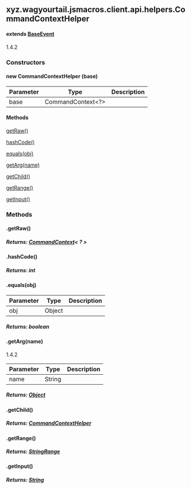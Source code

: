 

xyz.wagyourtail.jsmacros.client.api.helpers.CommandContextHelper
----------------------------------------------------------------

#### extends [BaseEvent](1.9.2/xyz/wagyourtail/jsmacros/core/event/BaseEvent.html)

1.4.2

### Constructors

#### new CommandContextHelper (base)

| Parameter | Type | Description |
|---|---|---|
| base | CommandContext<?> |  |



#### Methods

[getRaw()](#getRaw-)


[hashCode()](#hashCode-)


[equals(obj)](#equals-Object-)


[getArg(name)](#getArg-String-)


[getChild()](#getChild-)


[getRange()](#getRange-)


[getInput()](#getInput-)



### Methods

#### .getRaw()


##### Returns: [CommandContext](https://wagyourtail.xyz/Projects/MinecraftMappingViewer/App?mapping=INTERMEDIARY,YARN&version=1.20.5&search=com/mojang/brigadier/context/CommandContext)< ? >



#### .hashCode()


##### Returns: int



#### .equals(obj)

| Parameter | Type | Description |
|---|---|---|
| obj | Object |  |

##### Returns: boolean



#### .getArg(name)

1.4.2

| Parameter | Type | Description |
|---|---|---|
| name | String |  |

##### Returns: [Object](https://docs.oracle.com/javase/8/docs/api/index.html?java/lang/Object.html)



#### .getChild()


##### Returns: [CommandContextHelper](#)



#### .getRange()


##### Returns: [StringRange](https://wagyourtail.xyz/Projects/MinecraftMappingViewer/App?mapping=INTERMEDIARY,YARN&version=1.20.5&search=com/mojang/brigadier/context/StringRange)



#### .getInput()


##### Returns: [String](https://docs.oracle.com/javase/8/docs/api/index.html?java/lang/String.html)




